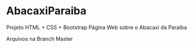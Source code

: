 # AbacaxiParaiba

Projeto HTML + CSS + Bootstrap
Página Web sobre o Abacaxi da Paraíba

Arquivos na Branch Master


